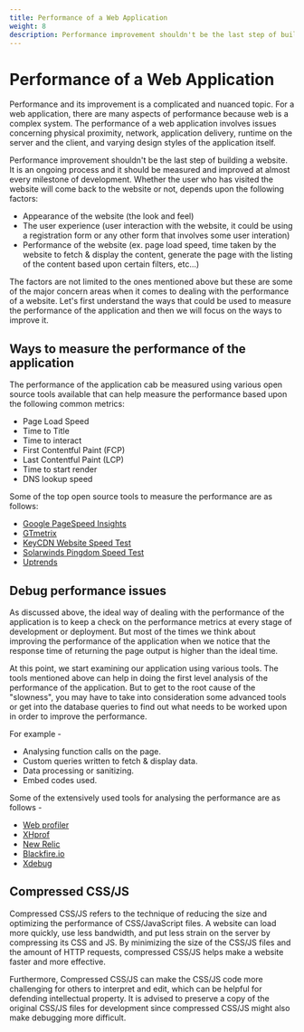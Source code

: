 ```yaml
---
title: Performance of a Web Application
weight: 8
description: Performance improvement shouldn't be the last step of building a website, instead it is an ongoing process. The performance of the website should be measured and improved at almost every milestone of development.
---
```


# Performance of a Web Application

Performance and its improvement is a complicated and nuanced topic. For a web application, there are many aspects of performance because web is a complex system. The performance of a web application involves issues concerning physical proximity, network, application delivery, runtime on the server and the client, and varying design styles of the application itself.

Performance improvement shouldn't be the last step of building a website. It is an ongoing process and it should be measured and improved at almost every milestone of development. Whether the user who has visited the website will come back to the website or not, depends upon the following factors:

- Appearance of the website (the look and feel)
- The user experience (user interaction with the website, it could be using a registration form or any other form that involves some user interation)
- Performance of the website (ex. page load speed, time taken by the website to fetch & display the content, generate the page with the listing of the content based upon certain filters, etc...)

The factors are not limited to the ones mentioned above but these are some of the major concern areas when it comes to dealing with the performance of a website. Let's first understand the ways that could be used to measure the performance of the application and then we will focus on the ways to improve it.

## Ways to measure the performance of the application

The performance of the application cab be measured using various open source tools available that can help measure the performance based upon the following common metrics:

- Page Load Speed
- Time to Title
- Time to interact
- First Contentful Paint (FCP)
- Last Contentful Paint (LCP)
- Time to start render
- DNS lookup speed

Some of the top open source tools to measure the performance are as follows:

- [Google PageSpeed Insights](https://pagespeed.web.dev/)
- [GTmetrix](https://gtmetrix.com/)
- [KeyCDN Website Speed Test](https://tools.keycdn.com/speed)
- [Solarwinds Pingdom Speed Test](https://tools.pingdom.com/)
- [Uptrends](https://www.uptrends.com/)

## Debug performance issues

As discussed above, the ideal way of dealing with the performance of the application is to keep a check on the performance metrics at every stage of development or deployment. But most of the times we think about improving the performance of the application when we notice that the response time of returning the page output is higher than the ideal time.

At this point, we start examining our application using various tools. The tools mentioned above can help in doing the first level analysis of the performance of the application. But to get to the root cause of the "slowness", you may have to take into consideration some advanced tools or get into the database queries to find out what needs to be worked upon in order to improve the performance.

For example -

- Analysing function calls on the page.
- Custom queries written to fetch & display data.
- Data processing or sanitizing.
- Embed codes used.

Some of the extensively used tools for analysing the performance are as follows -

- [Web profiler](https://www.drupal.org/project/webprofiler)
- [XHprof](https://www.drupal.org/project/xhprof)
- [New Relic](https://newrelic.com/)
- [Blackfire.io](https://www.blackfire.io/)
- [Xdebug](https://www.drupal.org/docs/develop/development-tools/xdebug-debugger)

## Compressed CSS/JS

Compressed CSS/JS refers to the technique of reducing the size and optimizing the performance of CSS/JavaScript files. A website can load more quickly, use less bandwidth, and put less strain on the server by compressing its CSS and JS. By minimizing the size of the CSS/JS files and the amount of HTTP requests, compressed CSS/JS helps make a website faster and more effective. 

Furthermore, Compressed CSS/JS can make the CSS/JS code more challenging for others to interpret and edit, which can be helpful for defending intellectual property. It is advised to preserve a copy of the original CSS/JS files for development since compressed CSS/JS might also make debugging more difficult.

